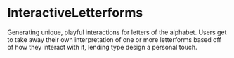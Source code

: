 # InteractiveLetterforms

Generating unique, playful interactions for letters of the alphabet. Users get to take away their own interpretation of one or more letterforms based off of how they interact with it, lending type design a personal touch.
